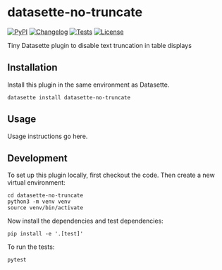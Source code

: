 # datasette-no-truncate

[![PyPI](https://img.shields.io/pypi/v/datasette-no-truncate.svg)](https://pypi.org/project/datasette-no-truncate/)
[![Changelog](https://img.shields.io/github/v/release/simonw/datasette-no-truncate?include_prereleases&label=changelog)](https://github.com/simonw/datasette-no-truncate/releases)
[![Tests](https://github.com/simonw/datasette-no-truncate/workflows/Test/badge.svg)](https://github.com/simonw/datasette-no-truncate/actions?query=workflow%3ATest)
[![License](https://img.shields.io/badge/license-Apache%202.0-blue.svg)](https://github.com/simonw/datasette-no-truncate/blob/main/LICENSE)

Tiny Datasette plugin to disable text truncation in table displays

## Installation

Install this plugin in the same environment as Datasette.

    datasette install datasette-no-truncate

## Usage

Usage instructions go here.

## Development

To set up this plugin locally, first checkout the code. Then create a new virtual environment:

    cd datasette-no-truncate
    python3 -m venv venv
    source venv/bin/activate

Now install the dependencies and test dependencies:

    pip install -e '.[test]'

To run the tests:

    pytest
